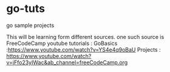# go-tuts
go sample projects

This will be learning form different sources.
one such source is FreeCodeCamp youtube tutorials :
GoBasics :https://www.youtube.com/watch?v=YS4e4q9oBaU
Projects : https://www.youtube.com/watch?v=jFfo23yIWac&ab_channel=freeCodeCamp.org
